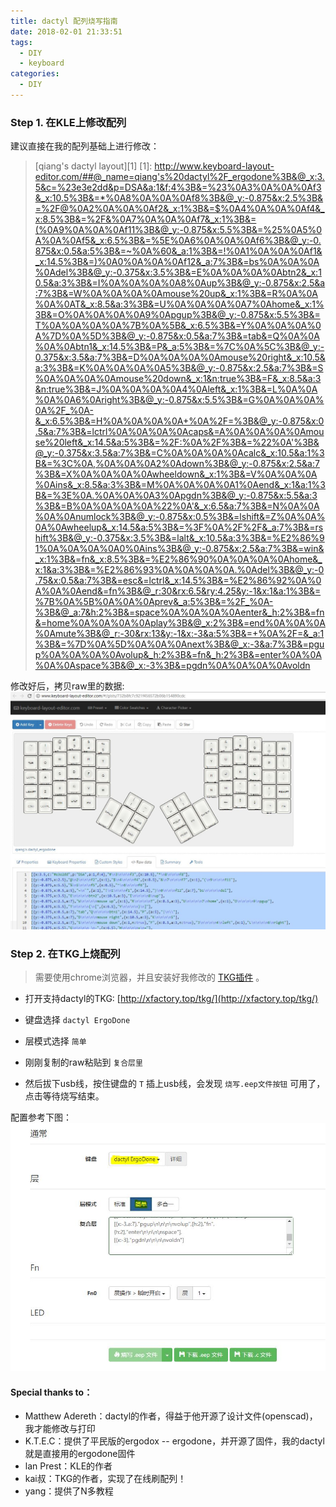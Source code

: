 ```yaml
---
title: dactyl 配列烧写指南
date: 2018-02-01 21:33:51
tags:
  - DIY
  - keyboard
categories:
  - DIY
---
```


### Step 1. 在KLE上修改配列
建议直接在我的配列基础上进行修改：
> [qiang's dactyl layout][1]
[1]:
http://www.keyboard-layout-editor.com/##@_name=qiang's%20dactyl%2F_ergodone%3B&@_x:3.5&c=%23e3e2dd&p=DSA&a:1&f:4%3B&=%23%0A3%0A%0A%0Af3&_x:10.5%3B&=*%0A8%0A%0A%0Af8%3B&@_y:-0.875&x:2.5%3B&=%2F@%0A2%0A%0A%0Af2&_x:1%3B&=$%0A4%0A%0A%0Af4&_x:8.5%3B&=%2F&%0A7%0A%0A%0Af7&_x:1%3B&=(%0A9%0A%0A%0Af11%3B&@_y:-0.875&x:5.5%3B&=%25%0A5%0A%0A%0Af5&_x:6.5%3B&=%5E%0A6%0A%0A%0Af6%3B&@_y:-0.875&x:0.5&a:5%3B&=~%0A%60&_a:1%3B&=!%0A1%0A%0A%0Af1&_x:14.5%3B&=)%0A0%0A%0A%0Af12&_a:7%3B&=bs%0A%0A%0A%0Adel%3B&@_y:-0.375&x:3.5%3B&=E%0A%0A%0A%0Abtn2&_x:10.5&a:3%3B&=I%0A%0A%0A%0A8%0Aup%3B&@_y:-0.875&x:2.5&a:7%3B&=W%0A%0A%0A%0Amouse%20up&_x:1%3B&=R%0A%0A%0A%0AT&_x:8.5&a:3%3B&=U%0A%0A%0A%0A7%0Ahome&_x:1%3B&=O%0A%0A%0A%0A9%0Apgup%3B&@_y:-0.875&x:5.5%3B&=T%0A%0A%0A%0A%7B%0A%5B&_x:6.5%3B&=Y%0A%0A%0A%0A%7D%0A%5D%3B&@_y:-0.875&x:0.5&a:7%3B&=tab&=Q%0A%0A%0A%0Abtn1&_x:14.5%3B&=P&_a:5%3B&=%7C%0A%5C%3B&@_y:-0.375&x:3.5&a:7%3B&=D%0A%0A%0A%0Amouse%20right&_x:10.5&a:3%3B&=K%0A%0A%0A%0A5%3B&@_y:-0.875&x:2.5&a:7%3B&=S%0A%0A%0A%0Amouse%20down&_x:1&n:true%3B&=F&_x:8.5&a:3&n:true%3B&=J%0A%0A%0A%0A4%0Aleft&_x:1%3B&=L%0A%0A%0A%0A6%0Aright%3B&@_y:-0.875&x:5.5%3B&=G%0A%0A%0A%0A%2F_%0A-&_x:6.5%3B&=H%0A%0A%0A%0A+%0A%2F=%3B&@_y:-0.875&x:0.5&a:7%3B&=lctrl%0A%0A%0A%0Acaps&=A%0A%0A%0A%0Amouse%20left&_x:14.5&a:5%3B&=%2F:%0A%2F%3B&=%22%0A'%3B&@_y:-0.375&x:3.5&a:7%3B&=C%0A%0A%0A%0Acalc&_x:10.5&a:1%3B&=%3C%0A,%0A%0A%0A2%0Adown%3B&@_y:-0.875&x:2.5&a:7%3B&=X%0A%0A%0A%0Awheeldown&_x:1%3B&=V%0A%0A%0A%0Ains&_x:8.5&a:3%3B&=M%0A%0A%0A%0A1%0Aend&_x:1&a:1%3B&=%3E%0A.%0A%0A%0A3%0Apgdn%3B&@_y:-0.875&x:5.5&a:3%3B&=B%0A%0A%0A%0A%22%0A'&_x:6.5&a:7%3B&=N%0A%0A%0A%0Anumlock%3B&@_y:-0.875&x:0.5%3B&=lshift&=Z%0A%0A%0A%0Awheelup&_x:14.5&a:5%3B&=%3F%0A%2F%2F&_a:7%3B&=rshift%3B&@_y:-0.375&x:3.5%3B&=lalt&_x:10.5&a:3%3B&=%E2%86%91%0A%0A%0A%0A0%0Ains%3B&@_y:-0.875&x:2.5&a:7%3B&=win&_x:1%3B&=fn&_x:8.5%3B&=%E2%86%90%0A%0A%0A%0Ahome&_x:1&a:3%3B&=%E2%86%93%0A%0A%0A%0A.%0Adel%3B&@_y:-0.75&x:0.5&a:7%3B&=esc&=lctrl&_x:14.5%3B&=%E2%86%92%0A%0A%0A%0Aend&=fn%3B&@_r:30&rx:6.5&ry:4.25&y:-1&x:1&a:1%3B&=%7B%0A%5B%0A%0A%0Aprev&_a:5%3B&=%2F_%0A-%3B&@_a:7&h:2%3B&=space%0A%0A%0A%0Aenter&_h:2%3B&=fn&=home%0A%0A%0A%0Aplay%3B&@_x:2%3B&=end%0A%0A%0A%0Amute%3B&@_r:-30&rx:13&y:-1&x:-3&a:5%3B&=+%0A%2F=&_a:1%3B&=%7D%0A%5D%0A%0A%0Anext%3B&@_x:-3&a:7%3B&=pgup%0A%0A%0A%0Avolup&_h:2%3B&=fn&_h:2%3B&=enter%0A%0A%0A%0Aspace%3B&@_x:-3%3B&=pgdn%0A%0A%0A%0Avoldn

修改好后，拷贝raw里的数据:
![](dactyl-layout-flash-guide/1.jpg)

### Step 2. 在TKG上烧配列
> 需要使用chrome浏览器，并且安装好我修改的 [TKG插件](https://github.com/hackqiang/tkg/raw/master/tkg-chrome-app.crx) 。

 - 打开支持dactyl的TKG: [http://xfactory.top/tkg/](http://xfactory.top/tkg/)
   
 - 键盘选择 `dactyl ErgoDone`
   
 - 层模式选择 `简单`
   
 - 刚刚复制的raw粘贴到 `复合层里`
   
 - 然后拔下usb线，按住键盘的 `T` 插上usb线，会发现 `烧写.eep文件按钮` 可用了，点击等待烧写结束。

配置参考下图：
![](dactyl-layout-flash-guide/2.jpg)


#### Special thanks to：
 - Matthew Adereth：dactyl的作者，得益于他开源了设计文件(openscad)，我才能修改与打印
 - K.T.E.C：提供了平民版的ergodox -- ergodone，并开源了固件，我的dactyl就是直接用的ergodone固件 
 - lan Prest：KLE的作者 
 - kai叔：TKG的作者，实现了在线刷配列！ 
 - yang：提供了N多教程